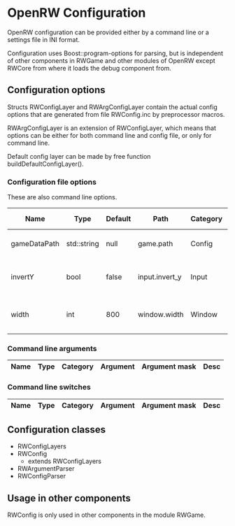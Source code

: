 # OpenRW Configuration

OpenRW configuration can be provided either by a command line or a settings
file in INI format.

Configuration uses Boost::program-options for parsing, but is independent of
other components in RWGame and other modules of OpenRW except RWCore from where it loads the debug component from.

## Configuration options

Structs RWConfigLayer and RWArgConfigLayer contain the actual config options
that are generated from file RWConfig.inc by preprocessor macros.

RWArgConfigLayer is an extension of RWConfigLayer, which means that options
can be either for both command line and config file, or only for command
line.

Default config layer can be made by free function buildDefaultConfigLayer().

### Configuration file options

These are also command line options.

| Name | Type | Default | Path | Category | Argument | Argument mask | Desc |
|------|------|---------|------|----------|----------|---------------|------|
gameDataPath | std::string | null | game.path | Config | gamedata | PATH | Path of game data
invertY | bool | false | input.invert_y | Input | invert_y |  | Invert the y-axis of the mouse
width | int | 800 | window.width | Window | width,w | WIDTH | Game resolution width in pixels


### Command line arguments

| Name | Type | Category | Argument | Argument mask | Desc |
|------|------|----------|----------|---------------|------|

### Command line switches

| Name | Type | Category | Argument | Argument mask | Desc |
|------|------|----------|----------|---------------|------|

## Configuration classes

 - RWConfigLayers
 - RWConfig
      - extends RWConfigLayers
 - RWArgumentParser
 - RWConfigParser

## Usage in other components

RWConfig is only used in other components in the module RWGame.


